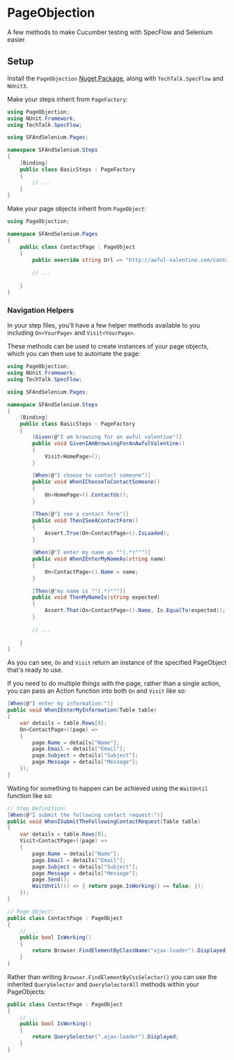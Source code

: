 # PageObjection

A few methods to make Cucumber testing with SpecFlow and Selenium easier.

## Setup

Install the `PageObjection` [Nuget Package](https://www.nuget.org/packages/PageObjection/), along with `TechTalk.SpecFlow` and `NUnit3`.

Make your steps inherit from `PageFactory`:
```csharp
using PageObjection;
using NUnit.Framework;
using TechTalk.SpecFlow;

using SFAndSelenium.Pages;

namespace SFAndSelenium.Steps
{
    [Binding]
    public class BasicSteps : PageFactory
    {
        // ...
    }
}
```

Make your page objects inherit from `PageObject`:
```csharp
using PageObjection;

namespace SFAndSelenium.Pages
{
    public class ContactPage : PageObject
    {
        public override string Url => "http://awful-valentine.com/contact-us/";
        
        // ...
        
    }
}
```

### Navigation Helpers

In your step files, you'll have a few helper methods available to you including `On<YourPage>` and `Visit<YourPage>`.  

These methods can be used to create instances of your page objects, which you can then use to automate the page:
```csharp
using PageObjection;
using NUnit.Framework;
using TechTalk.SpecFlow;

using SFAndSelenium.Pages;

namespace SFAndSelenium.Steps
{
    [Binding]
    public class BasicSteps : PageFactory
    {
        [Given(@"I am browsing for an awful valentine")]
        public void GivenIAmBrowsingForAnAwfulValentine()
        {
            Visit<HomePage>();
        }

        [When(@"I choose to contact someone")]
        public void WhenIChooseToContactSomeone()
        {
            On<HomePage>().ContactUs();
        }

        [Then(@"I see a contact form")]
        public void ThenISeeAContactForm()
        {
            Assert.True(On<ContactPage>().IsLoaded);
        }

        [When(@"I enter my name as ""(.*)""")]
        public void WhenIEnterMyNameAs(string name)
        {
            On<ContactPage>().Name = name;
        }

        [Then(@"my name is ""(.*)""")]
        public void ThenMyNameIs(string expected)
        {
            Assert.That(On<ContactPage>().Name, Is.EqualTo(expected));
        }
        
        // ...
        
    }
}
```

As you can see, `On` and `Visit` return an instance of the specified PageObject that's ready to use.

If you need to do multiple things with the page, rather than a single action, you can pass an Action function into both `On` and `Visit` like so:

```csharp
[When(@"I enter my information:")]
public void WhenIEnterMyInformation(Table table)
{
    var details = table.Rows[0];
    On<ContactPage>((page) =>
    {
        page.Name = details["Name"];
        page.Email = details["Email"];
        page.Subject = details["Subject"];
        page.Message = details["Message"];
    });
}
```

Waiting for something to happen can be achieved using the `WaitUntil` function like so:
```csharp
// Step Definition:
[When(@"I submit the following contact request:")]
public void WhenISubmitTheFollowingContactRequest(Table table)
{
    var details = table.Rows[0];
    Visit<ContactPage>((page) =>
    {
        page.Name = details["Name"];
        page.Email = details["Email"];
        page.Subject = details["Subject"];
        page.Message = details["Message"];
        page.Send();
        WaitUntil(() => { return page.IsWorking() == false; });
    });
}
```

```csharp
// Page Object:
public class ContactPage : PageObject
{
    // ...
    public bool IsWorking()
    {
        return Browser.FindElementByClassName("ajax-loader").Displayed;
    }
}
```

Rather than writing `Browser.FindElementByCssSelector()` you can use the inherited `QuerySelector` and `QuerySelectorAll` methods within your PageObjects:

```csharp
public class ContactPage : PageObject
{
    // ...
    public bool IsWorking()
    {
        return QuerySelector(".ajax-loader").Displayed;
    }
}
```


